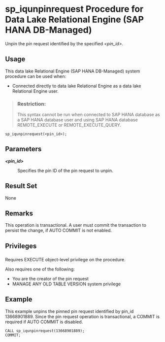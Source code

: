 <!-- loio20df7deea32f435391aa22218adb95e4 -->

# sp\_iqunpinrequest Procedure for Data Lake Relational Engine \(SAP HANA DB-Managed\)

Unpin the pin request identified by the specified *<pin\_id\>*.



<a name="loio20df7deea32f435391aa22218adb95e4__section_bqg_5xb_4zb"/>

## Usage

This data lake Relational Engine \(SAP HANA DB-Managed\) system procedure can be used when:

-   Connected directly to data lake Relational Engine as a data lake Relational Engine user.

> ### Restriction:  
> This syntax cannot be run when connected to SAP HANA database as a SAP HANA database user and using SAP HANA database REMOTE\_EXECUTE or REMOTE\_EXECUTE\_QUERY.



```
sp_iqunpinrequest(<pin_id>);
```



<a name="loio20df7deea32f435391aa22218adb95e4__section_wss_yxb_4zb"/>

## Parameters


<dl>
<dt><b>

*<pin\_id\>*

</b></dt>
<dd>

Specifies the pin ID of the pin request to unpin.



</dd>
</dl>



<a name="loio20df7deea32f435391aa22218adb95e4__section_il3_zxb_4zb"/>

## Result Set

None



<a name="loio20df7deea32f435391aa22218adb95e4__section_gw2_byb_4zb"/>

## Remarks

This operation is transactional. A user must commit the transaction to persist the change, if AUTO COMMIT is not enabled.



<a name="loio20df7deea32f435391aa22218adb95e4__section_ymf_dyb_4zb"/>

## Privileges



### 

Requires EXECUTE object-level privilege on the procedure.

Also requires one of the following:

-   You are the creator of the pin request
-   MANAGE ANY OLD TABLE VERSION system privilege



<a name="loio20df7deea32f435391aa22218adb95e4__section_i3m_gyb_4zb"/>

## Example

This example unpins the pinned pin request identified by pin\_id 13668901889. Since the pin request operation is transactional, a COMMIT is required if AUTO COMMIT is disabled.

```
CALL sp_iqunpinrequest(13668901889);
COMMIT;
```

